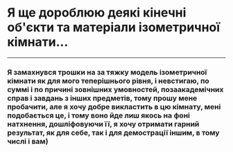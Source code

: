 # Я ще дороблюю деякі кінечні об'єкти та матеріали ізометричної кімнати...
---
### Я замахнувся трошки на за тяжку модель ізометричної кімнати як для мого теперішнього рівня, і невстигаю, по суммі і по причині зовнішних умовностей, позаакадемічних справ і завдань з інших предметів, тому прошу мене пробачити, але я хочу добре викластить в цю кімнату, мені подобається це, і тому воно йде лиш якось на фоні натхнення, дошліфовуючи її, я хочу отримати гарний результат, як для себе, так і для демострації іншим, в тому числі і вам)
